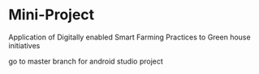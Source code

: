 # Mini-Project

Application of Digitally enabled Smart Farming Practices to Green house initiatives

go to master branch for android studio project
